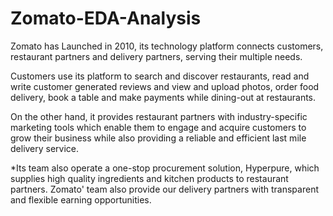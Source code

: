 # Zomato-EDA-Analysis
Zomato has Launched in 2010, its technology platform connects customers, restaurant partners and delivery partners, serving their multiple needs.

Customers use its platform to search and discover restaurants, read and write customer generated reviews and view and upload photos, order food delivery, book a table and make payments while dining-out at restaurants.

On the other hand, it provides restaurant partners with industry-specific marketing tools which enable them to engage and acquire customers to grow their business while also providing a reliable and efficient last mile delivery service.

*Its team also operate a one-stop procurement solution, Hyperpure, which supplies high quality ingredients and kitchen products to restaurant partners. Zomato' team also provide our delivery partners with transparent and flexible earning opportunities.
